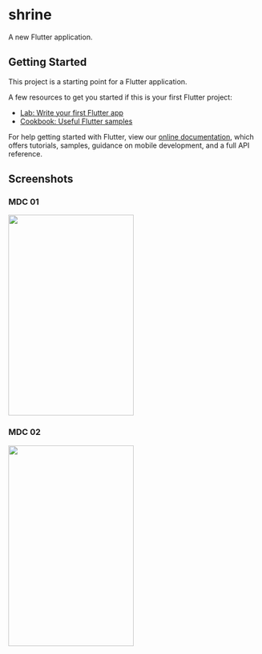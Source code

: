 # shrine

A new Flutter application.

## Getting Started

This project is a starting point for a Flutter application.

A few resources to get you started if this is your first Flutter project:

- [Lab: Write your first Flutter app](https://flutter.io/docs/get-started/codelab)
- [Cookbook: Useful Flutter samples](https://flutter.io/docs/cookbook)

For help getting started with Flutter, view our 
[online documentation](https://flutter.io/docs), which offers tutorials, 
samples, guidance on mobile development, and a full API reference.

## Screenshots

### MDC 01
<img src="https://github.com/DhruvamSharma/FlutterStarter/blob/master/shrine/mdc01.png" height= "400" width= "250">

### MDC 02
<img src="https://github.com/DhruvamSharma/FlutterStarter/blob/master/shrine/mdc02.png" height= "400" width= "250">
